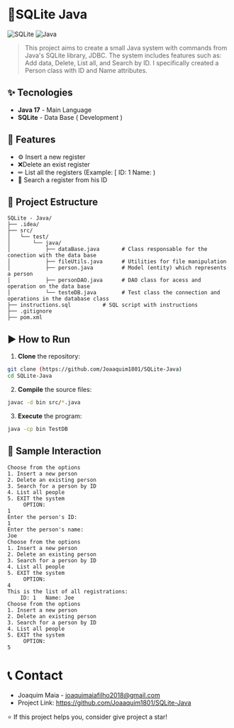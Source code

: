 # 📁SQLite Java

![SQLite](https://img.shields.io/badge/sqlite-%2307405e.svg?style=for-the-badge&logo=sqlite&logoColor=white)
![Java](https://img.shields.io/badge/java-%23ED8B00.svg?style=for-the-badge&logo=openjdk&logoColor=white)


> This project aims to create a small Java system with commands from Java's SQLite library, JDBC.
  The system includes features such as: Add data, Delete, List all, and Search by ID. I specifically created a
  Person class with ID and Name attributes.

## ✨ Tecnologies

- **Java 17** - Main Language
- **SQLite** - Data Base ( Development )

## 🚀 Features

  - ⚙ Insert a new register
  - ❌Delete an exist register
  - ✏ List all the registers (Example: [ ID: 1 Name: )
  - 🔎 Search a register from his ID

## 🎯 Project Estructure
```
SQLite - Java/
├── .idea/                   
├── src/
│   └── test/
│       └── java/
│           ├── dataBase.java       # Class responsable for the conection with the data base
│           ├── fileUtils.java      # Utilities for file manipulation
│           ├── person.java         # Model (entity) which represents a person
│           ├── personDAO.java      # DAO class for acess and operation on the data base
│           └── testeDB.java        # Test class the connection and operations in the database class
├── instructions.sql          # SQL script with instructions
├── .gitignore
├── pom.xml                   
```

## ▶️ How to Run

  1. **Clone** the repository:
   ```bash
   git clone (https://github.com/Joaaquim1801/SQLite-Java)
   cd SQLite-Java
  ```

  2. **Compile** the source files:
  ```bash
  javac -d bin src/*.java
  ```

  3. **Execute** the program:
  ```bash
  java -cp bin TestDB
  ```

##  🧪 Sample Interaction

```
Choose from the options
1. Insert a new person
2. Delete an existing person
3. Search for a person by ID
4. List all people
5. EXIT the system
	 OPTION:
1
Enter the person's ID: 
1
Enter the person's name: 
Joe
Choose from the options
1. Insert a new person
2. Delete an existing person
3. Search for a person by ID
4. List all people
5. EXIT the system
	 OPTION:
4
This is the list of all registrations:
	ID: 1	Name: Joe
Choose from the options
1. Insert a new person
2. Delete an existing person
3. Search for a person by ID
4. List all people
5. EXIT the system
	 OPTION:
5
```

# 📞 Contact
* Joaquim Maia - joaquimaiafilho2018@gmail.com
* Project Link: https://github.com/Joaaquim1801/SQLite-Java

⭐ If this project helps you, consider give project a star!
